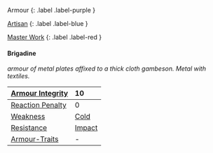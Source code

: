 Armour
{: .label .label-purple }

[Artisan](Game/Designing-Armour#Artisan)
{: .label .label-blue }

[Master Work](Game/Designing-Weapons#Master%20Work)
{: .label .label-red }

#### Brigadine
*armour of metal plates affixed to a thick cloth gambeson. Metal with textiles.*

| [Armour Integrity](Game/Core/Armour#Armour%20Integrity)    | 10                                |
| :--------------------------------------------------------- | :-------------------------------- |
| [Reaction Penalty](Game/Core/Armour#Reaction%20Penalty)          | 0                                 |
| [Weakness](Game/Core/Armour#Weakness%20and%20Resistance)   | [Cold](Game/Core/Injury#Cold)     |
| [Resistance](Game/Core/Armour#Weakness%20and%20Resistance) | [Impact](Game/Core/Injury#Impact) |
| [Armour-Traits](Game/Core/Armour-Traits)                   | -                                 |
